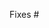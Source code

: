 <!--
Thank you for submitting a pull request!

Please verify that:
* [ ] There is an associated issue in the issue tracker (**required**)
* [ ] Code is up-to-date with the `main` branch
* [ ] You've successfully run `npm test` locally
* [ ] There are new or updated unit tests validating the change

Refer to CONTRIBUTING.MD for more details.
  https://github.com/sanderveldhuis/glidelite/blob/main/CONTRIBUTING.md

If you're interested in sending a PR, the issue tracker has many issues marked `help wanted`.
-->

Fixes #

